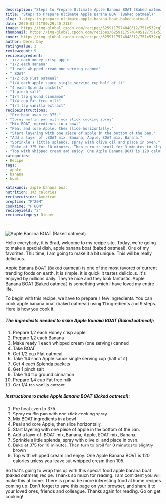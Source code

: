 ```yaml
---
description: "Steps to Prepare Ultimate Apple Banana BOAT (Baked oatmeal)"
title: "Steps to Prepare Ultimate Apple Banana BOAT (Baked oatmeal)"
slug: 3-steps-to-prepare-ultimate-apple-banana-boat-baked-oatmeal
date: 2020-08-21T00:29:40.233Z
image: https://img-global.cpcdn.com/recipes/6259117574848512/751x532cq70/apple-banana-boat-baked-oatmeal-recipe-main-photo.jpg
thumbnail: https://img-global.cpcdn.com/recipes/6259117574848512/751x532cq70/apple-banana-boat-baked-oatmeal-recipe-main-photo.jpg
cover: https://img-global.cpcdn.com/recipes/6259117574848512/751x532cq70/apple-banana-boat-baked-oatmeal-recipe-main-photo.jpg
author: Derek Day
ratingvalue: 3
reviewcount: 9
recipeingredient:
- "1/2 each Honey crisp apple"
- "1/2 each Banana"
- "1 each whipped cream one serving canned"
- " BOAT"
- "1/2 cup Flat oatmeal"
- "1/4 each Apple sauce single serving cup half of it"
- "4 each Splenda packets"
- "1 pinch salt"
- "1/4 tsp ground cinnamon"
- "1/4 cup Fat free milk"
- "1/4 tsp vanilla extract"
recipeinstructions:
- "Pre heat oven to 375."
- "Spray muffin pan with non stick cooking spray"
- "Mix BOAT ingredients in a bowl"
- "Peal and core Apple, then slice horizontally."
- "Start layering with one piece of apple in the bottom of the pan."
- "Add a layer of :BOAT mix, Banana, Apple, BOAT mix, Banana."
- "Sprinkle a little splenda, spray with olive oil and place in oven."
- "Bake at 375 for 10 minutes. Then turn to broil for 3 minutes to slightly brown"
- "Top with whipped cream and enjoy. One Apple Banana BOAT is 120 calories unless you leave out whipped cream then 105."
categories:
- Recipe
tags:
- apple
- banana
- boat

katakunci: apple banana boat 
nutrition: 103 calories
recipecuisine: American
preptime: "PT20M"
cooktime: "PT60M"
recipeyield: "2"
recipecategory: Dinner

---
```



![Apple Banana BOAT (Baked oatmeal)](https://img-global.cpcdn.com/recipes/6259117574848512/751x532cq70/apple-banana-boat-baked-oatmeal-recipe-main-photo.jpg)

Hello everybody, it is Brad, welcome to my recipe site. Today, we're going to make a special dish, apple banana boat (baked oatmeal). One of my favorites. This time, I am going to make it a bit unique. This will be really delicious.



Apple Banana BOAT (Baked oatmeal) is one of the most favored of current trending foods on earth. It is simple, it is quick, it tastes delicious. It's enjoyed by millions daily. They're nice and they look fantastic. Apple Banana BOAT (Baked oatmeal) is something which I have loved my entire life.


To begin with this recipe, we have to prepare a few ingredients. You can cook apple banana boat (baked oatmeal) using 11 ingredients and 9 steps. Here is how you cook it.

##### The ingredients needed to make Apple Banana BOAT (Baked oatmeal):

1. Prepare 1/2 each Honey crisp apple
1. Prepare 1/2 each Banana
1. Make ready 1 each whipped cream (one serving) canned
1. Take  BOAT
1. Get 1/2 cup Flat oatmeal
1. Take 1/4 each Apple sauce single serving cup (half of it)
1. Get 4 each Splenda packets
1. Get 1 pinch salt
1. Take 1/4 tsp ground cinnamon
1. Prepare 1/4 cup Fat free milk
1. Get 1/4 tsp vanilla extract




##### Instructions to make Apple Banana BOAT (Baked oatmeal):

1. Pre heat oven to 375.
1. Spray muffin pan with non stick cooking spray
1. Mix BOAT ingredients in a bowl
1. Peal and core Apple, then slice horizontally.
1. Start layering with one piece of apple in the bottom of the pan.
1. Add a layer of :BOAT mix, Banana, Apple, BOAT mix, Banana.
1. Sprinkle a little splenda, spray with olive oil and place in oven.
1. Bake at 375 for 10 minutes. Then turn to broil for 3 minutes to slightly brown
1. Top with whipped cream and enjoy. One Apple Banana BOAT is 120 calories unless you leave out whipped cream then 105.




So that's going to wrap this up with this special food apple banana boat (baked oatmeal) recipe. Thanks so much for reading. I am confident you will make this at home. There is gonna be more interesting food at home recipes coming up. Don't forget to save this page on your browser, and share it to your loved ones, friends and colleague. Thanks again for reading. Go on get cooking!
